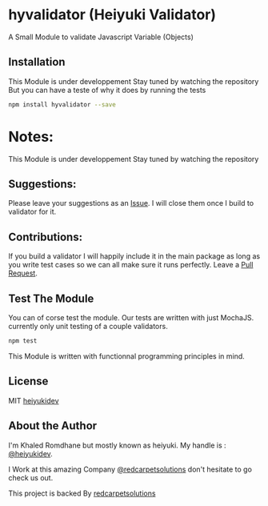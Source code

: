 # hyvalidator (Heiyuki Validator)
A Small Module to validate Javascript Variable (Objects)

## Installation
This Module is under developpement Stay tuned by watching the repository
But you can have a teste of why it does by running the tests
```bash
npm install hyvalidator --save
```




# Notes:
This Module is under developpement Stay tuned by watching the repository


## Suggestions:
Please leave your suggestions as an [Issue](https://github.com/heiyukidev/hyvalidator/issues). I will close them once I build to validator for it.

## Contributions:
If you build a validator I will happily include it in the main package as long as you write test cases so we can all make sure it runs perfectly. Leave a [Pull Request](https://github.com/heiyukidev/hyvalidator/pulls).

## Test The Module
You can of corse test the module. Our tests are written with just MochaJS.
currently only unit testing of a couple validators.
```bash
npm test
```
This Module is written with functionnal programming principles in mind.
## License
MIT [heiyukidev](https://github.com/heiyukidev)

## About the Author
I'm Khaled Romdhane but mostly known as heiyuki.
My handle is : [@heiyukidev](https://github.com/heiyukidev).

I Work at this amazing Company [@redcarpetsolutions](https://github.com/redcarpetsolutions) don't hesitate to go check us out.

This project is backed By [redcarpetsolutions](https://github.com/redcarpetsolutions)